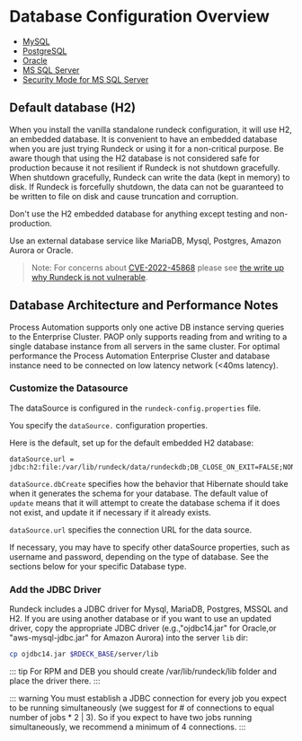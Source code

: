 # Database Configuration Overview

- [MySQL](/administration/configuration/database/mysql.md)
- [PostgreSQL](/administration/configuration/database/postgres.md)
- [Oracle](/administration/configuration/database/oracle.md)
- [MS SQL Server](/administration/configuration/database/mssql.md)
- [Security Mode for MS SQL Server](/administration/configuration/database/secure_mssql.md)

## Default database (H2)

When you install the vanilla standalone rundeck configuration, it will use H2, an embedded database.
It is convenient to have an embedded database when you are just trying Rundeck or using it for a non-critical purpose. Be aware though that using the H2 database is not considered safe for production because it not resilient if Rundeck is not shutdown gracefully. When shutdown gracefully, Rundeck can write the data (kept in memory) to disk. If Rundeck is forcefully shutdown, the data can not be guaranteed to be written to file on disk and cause truncation and corruption.

Don't use the H2 embedded database for anything except testing and non-production.

Use an external database service like MariaDB, Mysql, Postgres, Amazon Aurora or Oracle.

> Note: For concerns about [CVE-2022-45868](/history/cves/cve-2022-45868.md) please see [the write up why Rundeck is not vulnerable](/history/cves/cve-2022-45868.md).

## Database Architecture and Performance Notes

Process Automation supports only one active DB instance serving queries to the Enterprise Cluster. PAOP only supports reading from and writing to a single database instance from all servers in the same cluster. For optimal performance the Process Automation Enterprise Cluster and database instance need to be connected on low latency network (<40ms latency).

### Customize the Datasource

The dataSource is configured in the `rundeck-config.properties` file.

You specify the `dataSource.` configuration properties.

Here is the default, set up for the default embedded H2 database:

```properties
dataSource.url = jdbc:h2:file:/var/lib/rundeck/data/rundeckdb;DB_CLOSE_ON_EXIT=FALSE;NON_KEYWORDS=MONTH,HOUR,MINUTE,YEAR,SECONDS
```

`dataSource.dbCreate` specifies how the behavior that Hibernate should take when it
generates the schema for your database. The default value of `update` means that
it will attempt to create the database schema if it does not exist, and update it
if necessary if it already exists.

`dataSource.url` specifies the connection URL for the data source.

If necessary, you may have to specify other dataSource properties, such as username
and password, depending on the type of database. See the sections below
for your specific Database type.

### Add the JDBC Driver

Rundeck includes a JDBC driver for Mysql, MariaDB, Postgres, MSSQL and H2. If you are using another database or if you want to use an updated driver, copy the appropriate JDBC driver (e.g.,"ojdbc14.jar" for Oracle,or "aws-mysql-jdbc.jar" for Amazon Aurora) into the server `lib` dir:

```bash
cp ojdbc14.jar $RDECK_BASE/server/lib
```
::: tip
For RPM and DEB you should create /var/lib/rundeck/lib folder and place the driver there.
:::

::: warning
You must establish a JDBC connection for every job you expect to be running simultaneously (we suggest for # of connections to equal number of jobs * 2 | 3). So if you expect to have two jobs running simultaneously, we recommend a minimum of 4 connections.
:::
